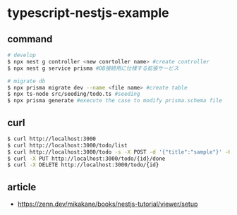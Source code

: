 
# typescript-nestjs-example

## command
```sh
# develop
$ npx nest g controller <new conrtoller name> #create controller
$ npx nest g service prisma #DB接続用に仕様する拡張サービス

# migrate db
$ npx prisma migrate dev --name <file name> #create table
$ npx ts-node src/seeding/todo.ts #seeding
$ npx prisma generate #execute the case to modify prisma.schema file
```

## curl
```sh
$ curl http://localhost:3000
$ curl http://localhost:3000/todo/list
$ curl http://localhost:3000/todo -s -X POST -d '{"title":"sample"}' -H "Content-Type: application/json"
$ curl -X PUT http://localhost:3000/todo/{id}/done
$ curl -X DELETE http://localhost:3000/todo/{id}
```

## article
  - https://zenn.dev/mikakane/books/nestjs-tutorial/viewer/setup